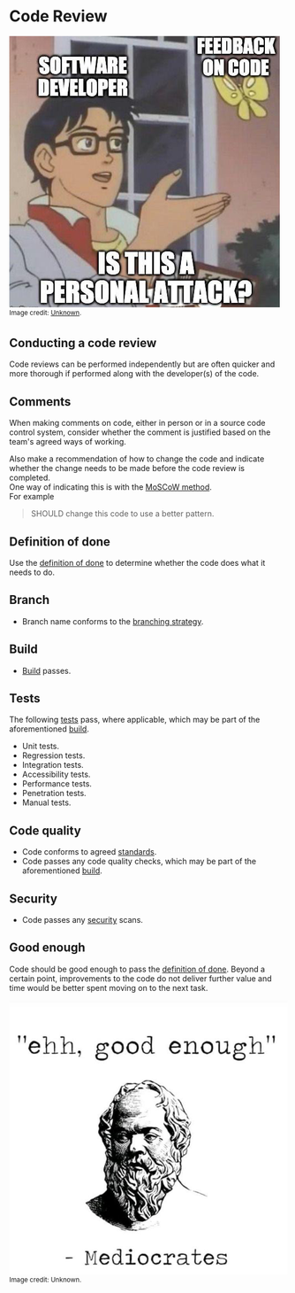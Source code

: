 <!-- markdownlint-disable MD033 -->
# Code Review

![code review](/images/code-review.jpeg)\
<sup>Image credit: [Unknown](https://knowyourmeme.com/memes/is-this-a-pigeon).</sup>

## Conducting a code review

Code reviews can be performed independently but are often quicker and more thorough if performed along with the developer(s) of the code.

## Comments

When making comments on code, either in person or in a source code control system, consider whether the comment is justified based on the team's agreed ways of working.

Also make a recommendation of how to change the code and indicate whether the change needs to be made before the code review is completed.\
One way of indicating this is with the [MoSCoW method](https://en.wikipedia.org/wiki/MoSCoW_method).\
For example
> SHOULD change this code to use a better pattern.

## Definition of done

Use the [definition of done](/pages/definition-of-done.md) to determine whether the code does what it needs to do.

## Branch

* Branch name conforms to the [branching strategy](/pages/branching-strategy.md).

## Build

* [Build](/pages/build.md) passes.

## Tests

The following [tests](/pages/testing.md) pass, where applicable, which may be part of the aforementioned [build](#build).

* Unit tests.
* Regression tests.
* Integration tests.
* Accessibility tests.
* Performance tests.
* Penetration tests.
* Manual tests.

## Code quality

* Code conforms to agreed [standards](/pages/code-quality.md).
* Code passes any code quality checks, which may be part of the aforementioned [build](#build).

## Security

* Code passes any [security](/pages/security.md) scans.

## Good enough

Code should be good enough to pass the [definition of done](/pages/definition-of-done.md). Beyond a certain point, improvements to the code do not deliver further value and time would be better spent moving on to the next task.

![good enough](/images/good-enough.jpg)
<sup>Image credit: Unknown.</sup>
